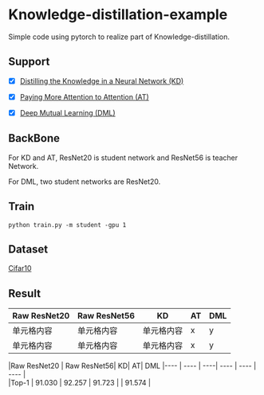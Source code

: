 # Knowledge-distillation-example
Simple code using pytorch to realize part of Knowledge-distillation.

## Support
- [x] [Distilling the Knowledge in a Neural Network (KD)](https://arxiv.org/pdf/1503.02531.pdf)

- [x] [Paying More Attention to Attention (AT)](https://arxiv.org/pdf/1612.03928.pdf)

- [x] [Deep Mutual Learning (DML)](https://arxiv.org/pdf/1706.00384.pdf)

## BackBone
For KD and AT, ResNet20 is student network and ResNet56 is teacher Network.

For DML, two student networks are ResNet20.

## Train
```Script
python train.py -m student -gpu 1
```
## Dataset

[Cifar10](http://www.cs.toronto.edu/~kriz/cifar.html)

## Result

Raw ResNet20  | Raw ResNet56  | KD | AT | DML
---- | ----- | ------ | ------- | -------- 
单元格内容  | 单元格内容 | 单元格内容 | x | y
单元格内容  | 单元格内容 | 单元格内容 | x | y

|Raw ResNet20 | Raw ResNet56| KD| AT| DML 
|---- | ---- | ----| ---- | ---- | ---- |  
|Top-1     | 91.030    | 92.257  | 91.723    |          | 91.574    | 

